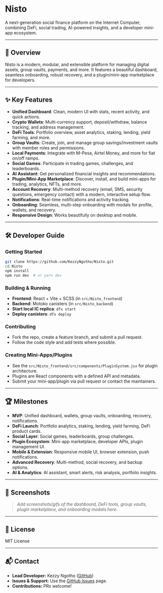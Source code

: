 # Nisto

A next-generation social finance platform on the Internet Computer, combining DeFi, social trading, AI-powered insights, and a developer mini-app ecosystem.

---

## 🚀 Overview
Nisto is a modern, modular, and extensible platform for managing digital assets, group vaults, payments, and more. It features a beautiful dashboard, seamless onboarding, robust recovery, and a plugin/mini-app marketplace for developers.

---

## ✨ Key Features

- **Unified Dashboard**: Clean, modern UI with stats, recent activity, and quick actions.
- **Crypto Wallets**: Multi-currency support, deposit/withdraw, balance tracking, and address management.
- **DeFi Tools**: Portfolio overview, asset analytics, staking, lending, yield farming, and more.
- **Group Vaults**: Create, join, and manage group savings/investment vaults with member roles and permissions.
- **Local Payments**: Integrate with M-Pesa, Airtel Money, and more for fiat on/off ramps.
- **Social Games**: Participate in trading games, challenges, and leaderboards.
- **AI Assistant**: Get personalized financial insights and recommendations.
- **Plugin/Mini-App Marketplace**: Discover, install, and build mini-apps for trading, analytics, NFTs, and more.
- **Account Recovery**: Multi-method recovery (email, SMS, security questions, emergency contact) with a modern, interactive setup flow.
- **Notifications**: Real-time notifications and activity tracking.
- **Onboarding**: Seamless, multi-step onboarding with modals for profile, wallets, and recovery.
- **Responsive Design**: Works beautifully on desktop and mobile.

---

## 🛠️ Developer Guide

### Getting Started
```bash
git clone https://github.com/KezzyNgotho/Nisto.git
cd Nisto
npm install
npm run dev  # or yarn dev
```

### Building & Running
- **Frontend**: React + Vite + SCSS (in `src/Nisto_frontend`)
- **Backend**: Motoko canisters (in `src/Nisto_backend`)
- **Start local IC replica**: `dfx start`
- **Deploy canisters**: `dfx deploy`

### Contributing
- Fork the repo, create a feature branch, and submit a pull request.
- Follow the code style and add tests where possible.

### Creating Mini-Apps/Plugins
- See the `src/Nisto_frontend/src/components/PluginSystem.jsx` for plugin architecture.
- Plugins are React components with a defined API and metadata.
- Submit your mini-app/plugin via pull request or contact the maintainers.

---

## 🏆 Milestones

- **MVP**: Unified dashboard, wallets, group vaults, onboarding, recovery, notifications.
- **DeFi Launch**: Portfolio analytics, staking, lending, yield farming, DeFi product cards.
- **Social Layer**: Social games, leaderboards, group challenges.
- **Plugin Ecosystem**: Mini-app marketplace, developer APIs, plugin management UI.
- **Mobile & Extension**: Responsive mobile UI, browser extension, push notifications.
- **Advanced Recovery**: Multi-method, social recovery, and backup options.
- **AI & Analytics**: AI assistant, smart alerts, risk analysis, portfolio insights.

---

## 📸 Screenshots

> _Add screenshots/gifs of the dashboard, DeFi tools, group vaults, plugin marketplace, and onboarding modals here._

---

## 📄 License
MIT License

---

## 📬 Contact
- **Lead Developer:** Kezzy Ngotho ([GitHub](https://github.com/KezzyNgotho))
- **Issues & Support:** Use the [GitHub Issues](https://github.com/KezzyNgotho/Nisto/issues) page.
- **Contributions:** PRs welcome!
